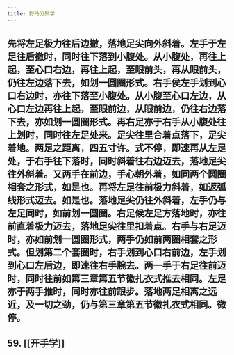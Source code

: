 ```yaml
---
title: 野马分鬃学
---
```


## 先将左足极力往后边撤，落地足尖向外斜着。左手于左足往后撤时，同时往下落到小腹处。从小腹处，再往上起，至心口右边，再往上起，至眼前头，再从眼前头，仍往左边落下去，如划一圆圈形式。右手侯左手划到心口右边时，亦往下落至小腹处。从小腹至心口左边，从心口左边再往上起，至眼前边，从眼前边，仍往右边落下去，亦如划一圆圈形式。再右足亦于右手从小腹处往上划时，同时往左足处来。足尖往里合着点落下，足尖着地。两足之距离，四五寸许。式不停，即速再从左足处，于右手往下落时，同时斜着往右边迈去，落地足尖往外斜着。又两手在前边，手心朝外着，如同两个圆圈相套之形式，如是也。再将左足往前极力斜着，如返弧线形式迈去。如是也。落地足尖仍往外斜着，左手仍与左足同时，如前划一圆圈。右足候左足方落地时，亦往前直着极力迈去，落地足尖往里扣着点。右手与右足迈时，亦如前划一圆圈形式，两手仍如前两圈相套之形式。但划第二个套圈时，右手划到心口右前边，左手划到心口左后边，即速往右手腕去。两一手于右足往前迈时，同时往前如第三章第五节徽扎衣式推去相同。左足亦于两手推时，同时亦往前跟步。落地两足相离之远近，及一切之劲，仍与第三章第五节徽扎衣式相同。微停。

## 59. [[开手学]]
##
